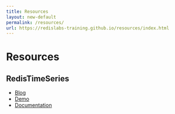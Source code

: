 ```yaml
---
title: Resources
layout: new-default
permalink: /resources/
url: https://redislabs-training.github.io/resources/index.html
---
```


# Resources

## RedisTimeSeries

* [Blog](https://redislabs.com/blog/redistimeseries-ga-making-4th-dimension-truly-immersive/)
* [Demo](https://github.com/RedisTimeSeries/prometheus-demos)
* [Documentation](https://github.com/RedisTimeSeries/RedisTimeSeries/blob/master/docs/commands.md)

